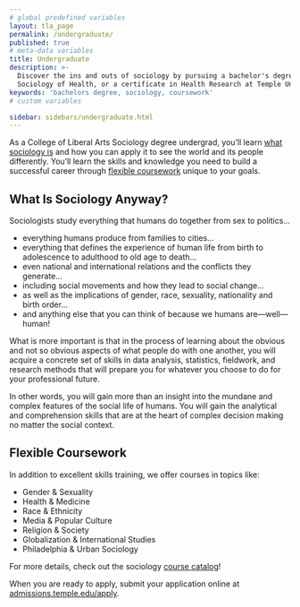 ```yaml
---
# global predefined variables
layout: tla_page
permalink: /undergraduate/
published: true
# meta-data variables
title: Undergraduate
description: >-
  Discover the ins and outs of sociology by pursuing a bachelor's degree or minor in either Sociology or 
  Sociology of Health, or a certificate in Health Research at Temple University’s College of Liberal Arts. 
keywords: 'bachelors degree, sociology, coursework'
# custom variables

sidebar: sidebars/undergraduate.html
---
```

As a College of Liberal Arts Sociology degree undergrad, you’ll learn [what sociology is](#what-is-sociology-anyway) and how you can apply it to see the world and its people differently. You’ll learn the skills and knowledge you need to build a successful career through [flexible coursework](#flexible-coursework) unique to your goals.

## What Is Sociology Anyway?

Sociologists study everything that humans do together from sex to politics…
- everything humans produce from families to cities…
- everything that defines the experience of human life from birth to adolescence to adulthood to old age to death…
- even national and international relations and the conflicts they generate…
- including social movements and how they lead to social change…
- as well as the implications of gender, race, sexuality, nationality and birth order…
- and anything else that you can think of because we humans are—well—human!

What is more important is that in the process of learning about the obvious and not so obvious aspects of what people do with one another, you will acquire a concrete set of skills in data analysis, statistics, fieldwork, and research methods that will prepare you for whatever you choose to do for your professional future.

In other words, you will gain more than an insight into the mundane and complex features of the social life of humans. You will gain the analytical and comprehension skills that are at the heart of complex decision making no matter the social context.

## Flexible Coursework

In addition to excellent skills training, we offer courses in topics like:
- Gender & Sexuality
- Health & Medicine
- Race & Ethnicity
- Media & Popular Culture
- Religion & Society
- Globalization & International Studies
- Philadelphia & Urban Sociology

For more details, check out the sociology [course catalog](http://bulletin.temple.edu/courses/soc/)!

When you are ready to apply, submit your application online at [admissions.temple.edu/apply](http://admissions.temple.edu/apply).
